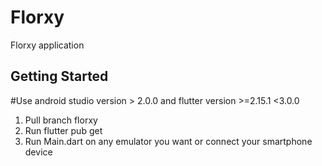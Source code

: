 # Florxy

Florxy application

## Getting Started

#Use android studio version > 2.0.0 and flutter version >=2.15.1 <3.0.0

1. Pull branch florxy
2. Run flutter pub get
3. Run Main.dart on any emulator you want or connect your smartphone device
